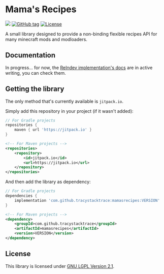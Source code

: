 # Mama's Recipes

[![](https://jitpack.io/v/tracystacktrace/mamasrecipes.svg)](https://jitpack.io/#tracystacktrace/mamasrecipes) [![GitHub tag](https://img.shields.io/github/tag/tracystacktrace/mamasrecipes?include_prereleases=&sort=semver&color=yellow)](https://github.com/tracystacktrace/mamasrecipes/tags/)
[![License](https://img.shields.io/badge/License-GNU_LGPL_Version_2.1-yellow)](#license)

A small library designed to provide a non-binding flexible recipes API for many minecraft mods and modloaders.

## Documentation

In progress... for now, the [ReIndev implementation's docs](https://github.com/tracystacktrace/mamasrecipes-reindev) are in active writing, you can check them.

## Getting the library

The only method that's currently available is `jitpack.io`.

Simply add this repository in your project (if it wasn't added):
```groovy
// For Gradle projects
repositories {
	maven { url 'https://jitpack.io' }
}
```
```xml
<!-- For Maven projects -->
<repositories>
	<repository>
		<id>jitpack.io</id>
		<url>https://jitpack.io</url>
	</repository>
</repositories>
```

And then add the library as dependency:

```groovy
// For Gradle projects
dependencies {
    implementation 'com.github.tracystacktrace:mamasrecipes:VERSION'
}
```
```xml
<!-- For Maven projects -->
<dependency>
    <groupId>com.github.tracystacktrace</groupId>
    <artifactId>mamasrecipes</artifactId>
    <version>VERSION</version>
</dependency>
```

## License

This library is licensed under [GNU LGPL Version 2.1](https://github.com/tracystacktrace/mamasrecipes/blob/master/LICENSE).

